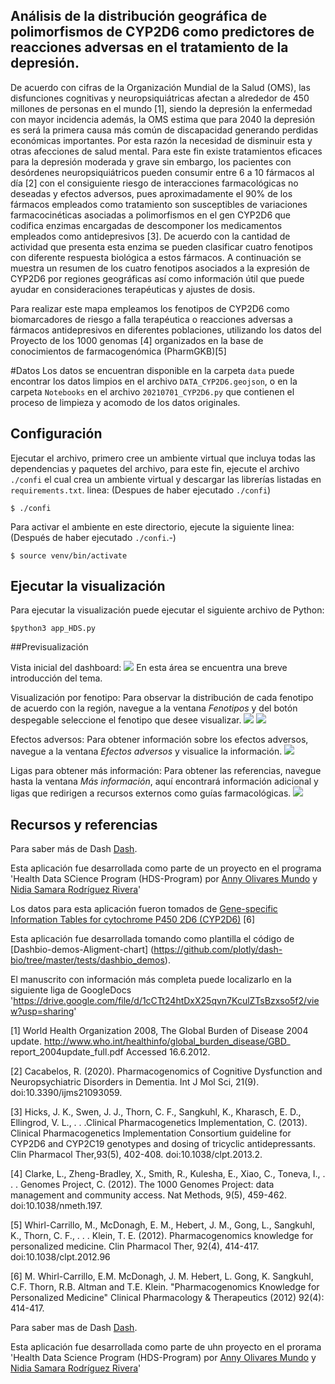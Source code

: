 ## Análisis de la distribución geográfica de polimorfismos de CYP2D6 como predictores de reacciones adversas en el tratamiento de la depresión. 

De acuerdo con cifras de la Organización Mundial de la Salud (OMS), las disfunciones cognitivas y neuropsiquiátricas afectan a alrededor de 450 millones de personas en el mundo [1], siendo la depresión la enfermedad con mayor incidencia además, la OMS estima que para 2040 la depresión es será la primera causa más común de discapacidad generando perdidas económicas importantes. Por esta razón la necesidad de disminuir esta y otras afecciones de salud mental. Para este fin existe tratamientos eficaces para la depresión moderada y grave sin embargo, los pacientes con desórdenes neuropsiquiátricos pueden consumir entre 6 a 10 fármacos al día [2] con el consiguiente riesgo de interacciones farmacológicas no deseadas y efectos adversos, pues aproximadamente el 90% de los fármacos empleados como tratamiento son susceptibles de variaciones farmacocinéticas asociadas a polimorfismos en el gen CYP2D6 que codifica enzimas encargadas de descomponer los medicamentos empleados como antidepresivos [3]. De acuerdo con la cantidad de actividad que presenta esta enzima se pueden clasificar cuatro fenotipos con diferente respuesta biológica a estos fármacos. A continuación se muestra un resumen de los cuatro fenotipos asociados a la expresión de CYP2D6 por regiones geográficas así como información útil que puede ayudar en consideraciones terapéuticas y ajustes de dosis.

Para realizar este mapa empleamos los fenotipos de CYP2D6 como biomarcadores de riesgo a falla terapéutica o reacciones adversas a fármacos antidepresivos en diferentes poblaciones, utilizando los datos del Proyecto de los 1000 genomas [4] organizados en la base de conocimientos de farmacogenómica (PharmGKB)[5]

#Datos 
Los datos se encuentran disponible en la carpeta `data` puede encontrar los datos limpios en el archivo `DATA_CYP2D6.geojson`, o en la carpeta `Notebooks` en el archivo  `20210701_CYP2D6.py` que contienen el proceso de limpieza y acomodo de los datos originales. 

## Configuración
Ejecutar el archivo, primero cree un ambiente virtual que incluya todas las dependencias y paquetes del archivo, para este fin, ejecute el archivo `./confi` el cual crea un ambiente virtual y descargar las librerías listadas en `requirements.txt`. 
linea: (Despues de haber ejecutado `./confi`)
```
$ ./confi
```
Para activar el ambiente en este directorio, ejecute la siguiente linea: (Después de haber ejecutado `./confi`.-)
```
$ source venv/bin/activate
```
## Ejecutar la visualización
Para ejecutar la visualización puede ejecutar el siguiente archivo de Python: 
```
$python3 app_HDS.py
```

##Previsualización

Vista inicial del dashboard:
![](https://github.com/anny2908/CYP2D6/blob/main/Images/Visualizacion_completa.png)
En esta área se encuentra una breve introducción del tema. 

Visualización por fenotipo:
Para observar la distribución de cada fenotipo de acuerdo con la región, navegue  a la ventana *Fenotipos* y del botón despegable seleccione el fenotipo que desee visualizar. 
![](https://github.com/anny2908/CYP2D6/blob/main/Images/Fenotipos.png)
![](https://github.com/anny2908/CYP2D6/blob/main/Images/Fenotipos_2.png)

Efectos adversos:
Para obtener información sobre los efectos adversos, navegue a la ventana *Efectos adversos* y visualice la información. 
![](https://github.com/anny2908/CYP2D6/blob/main/Images/Efectosadversos.png)

Ligas para obtener más información:
Para obtener las referencias, navegue hasta la ventana *Más información*, aquí encontrará información adicional y ligas que redirigen a recursos externos como guías farmacológicas.
![](https://github.com/anny2908/CYP2D6/blob/main/Images/Mas_informacion.png)


## Recursos y referencias 

Para saber más de Dash [Dash](https://plot.ly/dash).

Esta aplicación fue desarrollada como parte de un proyecto en el programa 'Health Data SCience Program (HDS-Program) por [Anny Olivares Mundo](https://www.linkedin.com/in/anny-olivares-mundo-84261a201?lipi=urn%3Ali%3Apage%3Ad_flagship3_profile_view_base_contact_details%3BJzXidXO%2BSweC88UtZ9zvJg%3D%3D) y [Nidia Samara Rodríguez Rivera](https://www.linkedin.com/in/nidia-rodr%C3%ADguez-rivera-60a03948/)' 

Los datos para esta aplicación fueron tomados de [Gene-specific Information Tables for cytochrome P450 2D6 (CYP2D6)](https://www.pharmgkb.org/page/cyp2d6RefMaterials) [6]

Esta aplicación fue desarrollada tomando como plantilla el código de [Dashbio-demos-Aligment-chart] (https://github.com/plotly/dash-bio/tree/master/tests/dashbio_demos). 

El manuscrito con información más completa puede localizarlo en la siguiente liga de GoogleDocs 'https://drive.google.com/file/d/1cCTt24htDxX25qvn7KculZTsBzxso5f2/view?usp=sharing'


[1] World Health Organization 2008, The Global Burden of Disease 2004 update. http://www.who.int/healthinfo/global_burden_disease/GBD_
    report_2004update_full.pdf Accessed 16.6.2012.
    
[2] Cacabelos, R. (2020). Pharmacogenomics of Cognitive Dysfunction and Neuropsychiatric Disorders in Dementia.
    Int J Mol Sci, 21(9). doi:10.3390/ijms21093059.
    
[3] Hicks, J. K., Swen, J. J., Thorn, C. F., Sangkuhl, K., Kharasch, E. D., Ellingrod, V. L., . . .Clinical Pharmacogenetics Implementation, C.           (2013). Clinical Pharmacogenetics Implementation Consortium guideline for CYP2D6 and CYP2C19 genotypes and dosing of tricyclic antidepressants.       Clin Pharmacol Ther,93(5), 402-408. doi:10.1038/clpt.2013.2.

[4] Clarke, L., Zheng-Bradley, X., Smith, R., Kulesha, E., Xiao, C., Toneva, I., . . . Genomes Project, C. (2012). The 1000 Genomes Project: data          management and community access. Nat Methods, 9(5), 459-462. doi:10.1038/nmeth.197.

[5] Whirl-Carrillo, M., McDonagh, E. M., Hebert, J. M., Gong, L., Sangkuhl, K., Thorn, C. F., . . . Klein, T. E. (2012).  Pharmacogenomics knowledge       for personalized medicine. Clin Pharmacol Ther, 92(4), 414-417. doi:10.1038/clpt.2012.96

[6] M. Whirl-Carrillo, E.M. McDonagh, J. M. Hebert, L. Gong, K. Sangkuhl, C.F. Thorn, R.B. Altman and T.E. Klein. "Pharmacogenomics Knowledge for         Personalized Medicine" Clinical Pharmacology & Therapeutics (2012) 92(4): 414-417.

Para saber mas de Dash [Dash](https://plot.ly/dash).

Esta aplicación fue desarrollada como parte de uhn proyecto en el prorama 'Health Data Science Program (HDS-Program) por [Anny Olivares Mundo](https://www.linkedin.com/in/anny-olivares-mundo-84261a201?lipi=urn%3Ali%3Apage%3Ad_flagship3_profile_view_base_contact_details%3BJzXidXO%2BSweC88UtZ9zvJg%3D%3D) y [Nidia Samara Rodríguez Rivera](https://www.linkedin.com/in/nidia-rodr%C3%ADguez-rivera-60a03948/)' 

